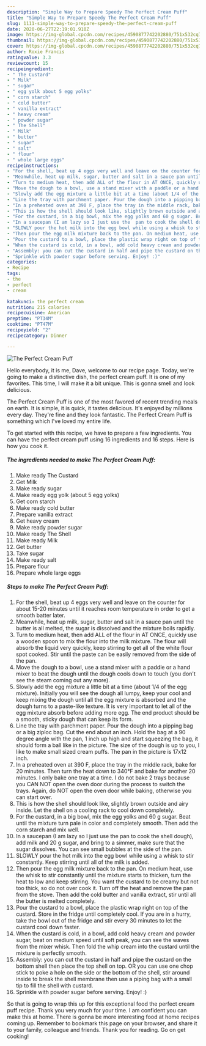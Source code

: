 ```yaml
---
description: "Simple Way to Prepare Speedy The Perfect Cream Puff"
title: "Simple Way to Prepare Speedy The Perfect Cream Puff"
slug: 1111-simple-way-to-prepare-speedy-the-perfect-cream-puff
date: 2020-06-27T22:19:01.910Z
image: https://img-global.cpcdn.com/recipes/4590877742202880/751x532cq70/the-perfect-cream-puff-recipe-main-photo.jpg
thumbnail: https://img-global.cpcdn.com/recipes/4590877742202880/751x532cq70/the-perfect-cream-puff-recipe-main-photo.jpg
cover: https://img-global.cpcdn.com/recipes/4590877742202880/751x532cq70/the-perfect-cream-puff-recipe-main-photo.jpg
author: Roxie Francis
ratingvalue: 3.3
reviewcount: 15
recipeingredient:
- " The Custard"
- " Milk"
- " sugar"
- " egg yolk about 5 egg yolks"
- " corn starch"
- " cold butter"
- " vanilla extract"
- " heavy cream"
- " powder sugar"
- " The Shell"
- " Milk"
- " butter"
- " sugar"
- " salt"
- " flour"
- " whole large eggs"
recipeinstructions:
- "For the shell, beat up 4 eggs very well and leave on the counter for about 15-20 minutes until it reaches room temperature in order to get a smooth batter later."
- "Meanwhile, heat up milk, sugar, butter and salt in a sauce pan until the butter is all melted, the sugar is dissolved and the mixture boils rapidly."
- "Turn to medium heat, then add ALL of the flour in AT ONCE, quickly use a wooden spoon to mix the flour into the milk mixture. The flour will absorb the liquid very quickly, keep stirring to get all of the white flour spot cooked. Stir until the paste can be easily removed from the side of the pan."
- "Move the dough to a bowl, use a stand mixer with a paddle or a hand mixer to beat the dough until the dough cools down to touch (you don&#39;t see the steam coming out any more)."
- "Slowly add the egg mixture a little bit at a time (about 1/4 of the egg mixture). Initially you will see the dough all lumpy, keep your cool and keep mixing the dough until all the egg mixture is absorbed and the dough turns to a paste-like texture. It is very important to let all of the egg mixture absorb before adding more egg. The end product should be a smooth, sticky dough that can keep its form."
- "Line the tray with parchment paper. Pour the dough into a pipping bag or a big ziploc bag. Cut the end about an inch. Hold the bag at a 90 degree angle with the pan, 1 inch up high and start squeezing the bag, it should form a ball like in the picture. The size of the dough is up to you, I like to make small sized cream puffs. The pan in the picture is 17x12 inch."
- "In a preheated oven at 390 F, place the tray in the middle rack, bake for 20 minutes. Then turn the heat down to 340°F and bake for another 20 minutes. I only bake one tray at a time. I do not bake 2 trays because you CAN NOT open the oven door during the process to switch the trays. Again, do NOT open the oven door while baking, otherwise you can start over."
- "This is how the shell should look like, slightly brown outside and airy inside. Let the shell on a cooling rack to cool down completely."
- "For the custard, in a big bowl, mix the egg yolks and 60 g sugar. Beat until the mixture turn pale in color and completely smooth. Then add the corn starch and mix well."
- "In a saucepan (I am lazy so I just use the  pan to cook the shell dough), add milk and 20 g sugar, and bring to a simmer, make sure that the sugar dissolves. You can see small bubbles at the side of the pan."
- "SLOWLY pour the hot milk into the egg bowl while using a whisk to stir constantly. Keep stirring until all of the milk is added."
- "Then pour the egg milk mixture back to the pan. On medium heat, use the whisk to stir constantly until the mixture starts to thicken, turn the heat to low and keep stirring. You want the custard to be creamy but not too thick, so do not over cook it. Turn off the heat and remove the pan from the stove. Then add the cold butter and vanilla extract, stir until all the butter is melted completely."
- "Pour the custard to a bowl, place the plastic wrap right on top of the custard. Store in the fridge until completely cool. If you are in a hurry, take the bowl out of the fridge and stir every 30 minutes to let the custard cool down faster."
- "When the custard is cold, in a bowl, add cold heavy cream and powder sugar, beat on medium speed until soft peak, you can see the waves from the mixer whisk. Then fold the whip cream into the custard until the mixture is perfectly smooth."
- "Assembly: you can cut the custard in half and pipe the custard on the bottom shell then place the top shell on top. OR you can use one chop stick to poke a hole on the side or the bottom of the shell, stir around inside to break the shell membrane then use a piping bag with a small tip to fill the shell with custard."
- "Sprinkle with powder sugar before serving. Enjoy! :)"
categories:
- Recipe
tags:
- the
- perfect
- cream

katakunci: the perfect cream 
nutrition: 215 calories
recipecuisine: American
preptime: "PT34M"
cooktime: "PT47M"
recipeyield: "2"
recipecategory: Dinner

---
```



![The Perfect Cream Puff](https://img-global.cpcdn.com/recipes/4590877742202880/751x532cq70/the-perfect-cream-puff-recipe-main-photo.jpg)

Hello everybody, it is me, Dave, welcome to our recipe page. Today, we're going to make a distinctive dish, the perfect cream puff. It is one of my favorites. This time, I will make it a bit unique. This is gonna smell and look delicious.

The Perfect Cream Puff is one of the most favored of recent trending meals on earth. It is simple, it is quick, it tastes delicious. It's enjoyed by millions every day. They're fine and they look fantastic. The Perfect Cream Puff is something which I've loved my entire life.




To get started with this recipe, we have to prepare a few ingredients. You can have the perfect cream puff using 16 ingredients and 16 steps. Here is how you cook it.

<!--inarticleads1-->

##### The ingredients needed to make The Perfect Cream Puff:

1. Make ready  The Custard
1. Get  Milk
1. Make ready  sugar
1. Make ready  egg yolk (about 5 egg yolks)
1. Get  corn starch
1. Make ready  cold butter
1. Prepare  vanilla extract
1. Get  heavy cream
1. Make ready  powder sugar
1. Make ready  The Shell
1. Make ready  Milk
1. Get  butter
1. Take  sugar
1. Make ready  salt
1. Prepare  flour
1. Prepare  whole large eggs




<!--inarticleads2-->

##### Steps to make The Perfect Cream Puff:

1. For the shell, beat up 4 eggs very well and leave on the counter for about 15-20 minutes until it reaches room temperature in order to get a smooth batter later.
1. Meanwhile, heat up milk, sugar, butter and salt in a sauce pan until the butter is all melted, the sugar is dissolved and the mixture boils rapidly.
1. Turn to medium heat, then add ALL of the flour in AT ONCE, quickly use a wooden spoon to mix the flour into the milk mixture. The flour will absorb the liquid very quickly, keep stirring to get all of the white flour spot cooked. Stir until the paste can be easily removed from the side of the pan.
1. Move the dough to a bowl, use a stand mixer with a paddle or a hand mixer to beat the dough until the dough cools down to touch (you don&#39;t see the steam coming out any more).
1. Slowly add the egg mixture a little bit at a time (about 1/4 of the egg mixture). Initially you will see the dough all lumpy, keep your cool and keep mixing the dough until all the egg mixture is absorbed and the dough turns to a paste-like texture. It is very important to let all of the egg mixture absorb before adding more egg. The end product should be a smooth, sticky dough that can keep its form.
1. Line the tray with parchment paper. Pour the dough into a pipping bag or a big ziploc bag. Cut the end about an inch. Hold the bag at a 90 degree angle with the pan, 1 inch up high and start squeezing the bag, it should form a ball like in the picture. The size of the dough is up to you, I like to make small sized cream puffs. The pan in the picture is 17x12 inch.
1. In a preheated oven at 390 F, place the tray in the middle rack, bake for 20 minutes. Then turn the heat down to 340°F and bake for another 20 minutes. I only bake one tray at a time. I do not bake 2 trays because you CAN NOT open the oven door during the process to switch the trays. Again, do NOT open the oven door while baking, otherwise you can start over.
1. This is how the shell should look like, slightly brown outside and airy inside. Let the shell on a cooling rack to cool down completely.
1. For the custard, in a big bowl, mix the egg yolks and 60 g sugar. Beat until the mixture turn pale in color and completely smooth. Then add the corn starch and mix well.
1. In a saucepan (I am lazy so I just use the  pan to cook the shell dough), add milk and 20 g sugar, and bring to a simmer, make sure that the sugar dissolves. You can see small bubbles at the side of the pan.
1. SLOWLY pour the hot milk into the egg bowl while using a whisk to stir constantly. Keep stirring until all of the milk is added.
1. Then pour the egg milk mixture back to the pan. On medium heat, use the whisk to stir constantly until the mixture starts to thicken, turn the heat to low and keep stirring. You want the custard to be creamy but not too thick, so do not over cook it. Turn off the heat and remove the pan from the stove. Then add the cold butter and vanilla extract, stir until all the butter is melted completely.
1. Pour the custard to a bowl, place the plastic wrap right on top of the custard. Store in the fridge until completely cool. If you are in a hurry, take the bowl out of the fridge and stir every 30 minutes to let the custard cool down faster.
1. When the custard is cold, in a bowl, add cold heavy cream and powder sugar, beat on medium speed until soft peak, you can see the waves from the mixer whisk. Then fold the whip cream into the custard until the mixture is perfectly smooth.
1. Assembly: you can cut the custard in half and pipe the custard on the bottom shell then place the top shell on top. OR you can use one chop stick to poke a hole on the side or the bottom of the shell, stir around inside to break the shell membrane then use a piping bag with a small tip to fill the shell with custard.
1. Sprinkle with powder sugar before serving. Enjoy! :)




So that is going to wrap this up for this exceptional food the perfect cream puff recipe. Thank you very much for your time. I am confident you can make this at home. There is gonna be more interesting food at home recipes coming up. Remember to bookmark this page on your browser, and share it to your family, colleague and friends. Thank you for reading. Go on get cooking!

